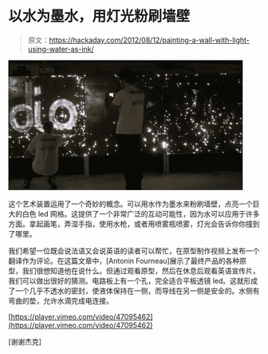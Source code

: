 # 以水为墨水，用灯光粉刷墙壁

> 原文：<https://hackaday.com/2012/08/12/painting-a-wall-with-light-using-water-as-ink/>

![](img/1b8e2ab434709f76aff13ebd238c64f4.png "painting-in-light-with-water")

这个艺术装置运用了一个奇妙的概念。可以用水作为墨水来粉刷墙壁，点亮一个巨大的白色 led 网格。这提供了一个非常广泛的互动可能性，因为水可以应用于许多方面。拿起画笔，弄湿手指，使用水枪，或者用喷雾瓶喷雾，灯光会告诉你你撞到了哪里。

我们希望一位既会说法语又会说英语的读者可以帮忙，在原型制作视频上发布一个翻译作为评论。在这篇文章中，[Antonin Fourneau]展示了最终产品的各种原型，我们很想知道他在说什么。但通过观看原型，然后在休息后观看英语宣传片，我们可以做出很好的猜测。电路板上有一个孔，完全适合平板透镜 led。这就形成了一个几乎不透水的密封，使液体保持在一侧，而导线在另一侧是安全的。水侧有弯曲的垫，允许水滴完成电连接。

[https://player.vimeo.com/video/47095462](https://player.vimeo.com/video/47095462)

[谢谢杰克]